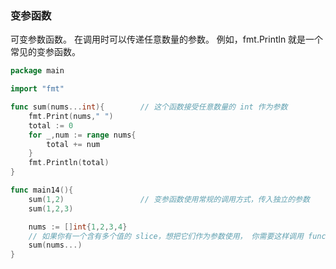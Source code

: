 ### 变参函数

可变参数函数。 在调用时可以传递任意数量的参数。 例如，fmt.Println 就是一个常见的变参函数。

```go
package main

import "fmt"

func sum(nums...int){        // 这个函数接受任意数量的 int 作为参数
    fmt.Print(nums," ")
    total := 0
    for _,num := range nums{
        total += num
    }
    fmt.Println(total)
}

func main14(){
    sum(1,2)                 // 变参函数使用常规的调用方式，传入独立的参数
    sum(1,2,3)

    nums := []int{1,2,3,4}
    // 如果你有一个含有多个值的 slice，想把它们作为参数使用， 你需要这样调用 func(slice...)。
    sum(nums...)
}

```
